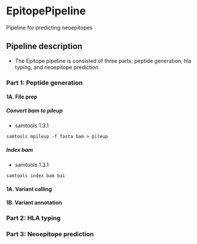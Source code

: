 # EpitopePipeline
Pipeline for predicting neoepitopes

## Pipeline description
* The Epitope pipeline is consisted of three parts: peptide generation, hla typing, and neoepitope prediction
### Part 1: Peptide generation

#### 1A. File prep
##### Convert bam to pileup
* samtools 1.3.1

```
samtools mpileup -f fasta bam > pileup
```

##### Index bam
* samtools 1.3.1

```
samtools index bam bai
```

#### 1A. Variant calling
#### 1B. Variant annotation
### Part 2: HLA typing
### Part 3: Neoepitope prediction
